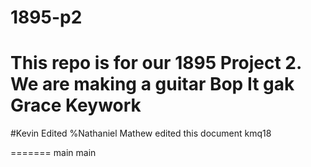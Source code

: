 # 1895-p2
This repo is for our 1895 Project 2. We are making a guitar Bop It 
gak
Grace Keywork
=======


#Kevin Edited
%Nathaniel Mathew edited this document
kmq18

=======
main
main
